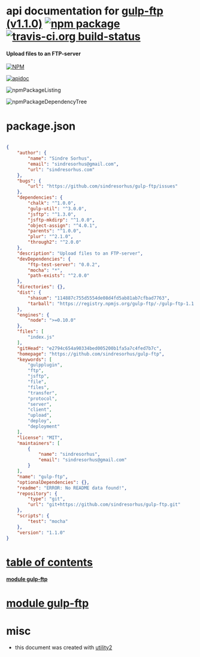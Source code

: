 # api documentation for  [gulp-ftp (v1.1.0)](https://github.com/sindresorhus/gulp-ftp)  [![npm package](https://img.shields.io/npm/v/npmdoc-gulp-ftp.svg?style=flat-square)](https://www.npmjs.org/package/npmdoc-gulp-ftp) [![travis-ci.org build-status](https://api.travis-ci.org/npmdoc/node-npmdoc-gulp-ftp.svg)](https://travis-ci.org/npmdoc/node-npmdoc-gulp-ftp)
#### Upload files to an FTP-server

[![NPM](https://nodei.co/npm/gulp-ftp.png?downloads=true)](https://www.npmjs.com/package/gulp-ftp)

[![apidoc](https://npmdoc.github.io/node-npmdoc-gulp-ftp/build/screenCapture.buildNpmdoc.browser._2Fhome_2Ftravis_2Fbuild_2Fnpmdoc_2Fnode-npmdoc-gulp-ftp_2Ftmp_2Fbuild_2Fapidoc.html.png)](https://npmdoc.github.io/node-npmdoc-gulp-ftp/build..beta..travis-ci.org/apidoc.html)

![npmPackageListing](https://npmdoc.github.io/node-npmdoc-gulp-ftp/build/screenCapture.npmPackageListing.svg)

![npmPackageDependencyTree](https://npmdoc.github.io/node-npmdoc-gulp-ftp/build/screenCapture.npmPackageDependencyTree.svg)



# package.json

```json

{
    "author": {
        "name": "Sindre Sorhus",
        "email": "sindresorhus@gmail.com",
        "url": "sindresorhus.com"
    },
    "bugs": {
        "url": "https://github.com/sindresorhus/gulp-ftp/issues"
    },
    "dependencies": {
        "chalk": "^1.0.0",
        "gulp-util": "^3.0.0",
        "jsftp": "^1.3.0",
        "jsftp-mkdirp": "^1.0.0",
        "object-assign": "^4.0.1",
        "parents": "^1.0.0",
        "plur": "^2.1.0",
        "through2": "^2.0.0"
    },
    "description": "Upload files to an FTP-server",
    "devDependencies": {
        "ftp-test-server": "0.0.2",
        "mocha": "*",
        "path-exists": "^2.0.0"
    },
    "directories": {},
    "dist": {
        "shasum": "114887c755d5554de08d4fd5ab81ab7cfbad7763",
        "tarball": "https://registry.npmjs.org/gulp-ftp/-/gulp-ftp-1.1.0.tgz"
    },
    "engines": {
        "node": ">=0.10.0"
    },
    "files": [
        "index.js"
    ],
    "gitHead": "e2794c654a90334bed005200b1fa5a7c4fed7b7c",
    "homepage": "https://github.com/sindresorhus/gulp-ftp",
    "keywords": [
        "gulpplugin",
        "ftp",
        "jsftp",
        "file",
        "files",
        "transfer",
        "protocol",
        "server",
        "client",
        "upload",
        "deploy",
        "deployment"
    ],
    "license": "MIT",
    "maintainers": [
        {
            "name": "sindresorhus",
            "email": "sindresorhus@gmail.com"
        }
    ],
    "name": "gulp-ftp",
    "optionalDependencies": {},
    "readme": "ERROR: No README data found!",
    "repository": {
        "type": "git",
        "url": "git+https://github.com/sindresorhus/gulp-ftp.git"
    },
    "scripts": {
        "test": "mocha"
    },
    "version": "1.1.0"
}
```



# <a name="apidoc.tableOfContents"></a>[table of contents](#apidoc.tableOfContents)

#### [module gulp-ftp](#apidoc.module.gulp-ftp)



# <a name="apidoc.module.gulp-ftp"></a>[module gulp-ftp](#apidoc.module.gulp-ftp)



# misc
- this document was created with [utility2](https://github.com/kaizhu256/node-utility2)
